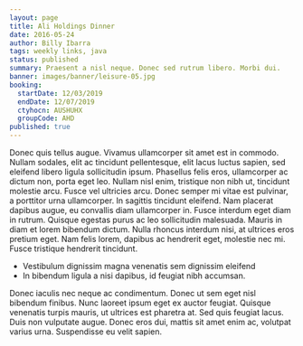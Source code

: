 ```yaml
---
layout: page
title: Ali Holdings Dinner
date: 2016-05-24
author: Billy Ibarra
tags: weekly links, java
status: published
summary: Praesent a nisl neque. Donec sed rutrum libero. Morbi dui.
banner: images/banner/leisure-05.jpg
booking:
  startDate: 12/03/2019
  endDate: 12/07/2019
  ctyhocn: AUSHUHX
  groupCode: AHD
published: true
---
```

Donec quis tellus augue. Vivamus ullamcorper sit amet est in commodo. Nullam sodales, elit ac tincidunt pellentesque, elit lacus luctus sapien, sed eleifend libero ligula sollicitudin ipsum. Phasellus felis eros, ullamcorper ac dictum non, porta eget leo. Nullam nisl enim, tristique non nibh ut, tincidunt molestie arcu. Fusce vel ultricies arcu. Donec semper mi vitae est pulvinar, a porttitor urna ullamcorper. In sagittis tincidunt eleifend. Nam placerat dapibus augue, eu convallis diam ullamcorper in. Fusce interdum eget diam in rutrum. Quisque egestas purus ac leo sollicitudin malesuada. Mauris in diam et lorem bibendum dictum. Nulla rhoncus interdum nisi, at ultrices eros pretium eget. Nam felis lorem, dapibus ac hendrerit eget, molestie nec mi. Fusce tristique hendrerit tincidunt.

* Vestibulum dignissim magna venenatis sem dignissim eleifend
* In bibendum ligula a nisi dapibus, id feugiat nibh accumsan.

Donec iaculis nec neque ac condimentum. Donec ut sem eget nisl bibendum finibus. Nunc laoreet ipsum eget ex auctor feugiat. Quisque venenatis turpis mauris, ut ultrices est pharetra at. Sed quis feugiat lacus. Duis non vulputate augue. Donec eros dui, mattis sit amet enim ac, volutpat varius urna. Suspendisse eu velit sapien.
